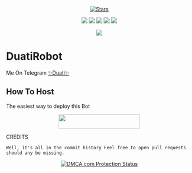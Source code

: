 <p align="center">
    <a href="https://github.com/noob-kittu/DuatiRobot/stargazers"><img src="https://img.shields.io/github/stars/noob-kittu/DuatiRobot?label=Stars&style=flat-square&logo=github&color=F10070" alt="Stars" /></a>
</p>
<p align="center">
    <a href="https://github.com/noob-kittu/DuatiRobot"> <img src="https://img.shields.io/github/repo-size/noob-kittu/DuatiRobot?color=orange&logo=github&logoColor=green&style=for-the-badge" /></a>
    <a href="https://github.com/noob-kittu/DuatiRobot/commits/prince"> <img src="https://img.shields.io/github/last-commit/noob-kittu/DuatiRobot?color=blue&logo=github&logoColor=green&style=for-the-badge" /></a>
    <a href="https://github.com/noob-kittu/DuatiRobot/issues"> <img src="https://img.shields.io/github/issues/noob-kittu/DuatiRobot?color=blueviolet&logo=github&logoColor=green&style=for-the-badge" /></a>
    <a href="https://github.com/noob-kittu/DuatiRobot/network/members"> <img src="https://img.shields.io/github/forks/noob-kittu/DuatiRobot?color=red&logo=github&logoColor=green&style=for-the-badge" /></a>  
    <a href="https://pypi.org/project/Telethon/"> <img src="https://img.shields.io/pypi/v/telethon?color=yellow&label=telethon&logo=python&logoColor=green&style=for-the-badge" /></a>
</p>

<p align="center">
  <img src="https://telegra.ph/file/7e61fe06a9c02747249c4.jpg">
</p>

# DuatiRobot
Me On Telegram [✨Duati✨](https://t.me/Duati_Robot)

## How To Host
The easiest way to deploy this Bot
<p align="center"><a href="https://heroku.com/deploy?template=https://github.com/noob-kittu/DuatiRobot"> <img src="https://img.shields.io/badge/Deploy%20To%20Heroku-black?style=for-the-badge&logo=heroku" width="220" height="38.45"/></a></p>
 
CREDITS
```
Well, it's all in the commit history Feel free to open pull requests should any be missing.

```

<p align="center">
    <a href="//www.dmca.com/Protection/Status.aspx?ID=899e4481-3dc5-49f5-98f2-abf0e5d051b8" title="DMCA.com Protection Status" class="dmca-badge"> <img src="https://images.dmca.com/Badges/dmca_protected_sml_120n.png?ID=899e4481-3dc5-49f5-98f2-abf0e5d051b8"  alt="DMCA.com Protection Status" /></a>  
</p>
